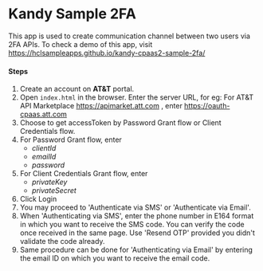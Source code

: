 # Kandy Sample 2FA

This app is used to create communication channel between two users via 2FA APIs.
To check a demo of this app, visit https://hclsampleapps.github.io/kandy-cpaas2-sample-2fa/ 

#### Steps 

1. Create an account on **AT&T** portal. 
2. Open ```index.html``` in the browser.
	Enter the server URL, for eg: 
	For AT&T API Marketplace https://apimarket.att.com , enter https://oauth-cpaas.att.com	
3. Choose to get accessToken by Password Grant flow or Client Credentials flow.
4. For Password Grant flow, enter 
   - *clientId* 
   - *emailId* 
   - *password*  
5. For Client Credentials Grant flow, enter	
   - *privateKey*
   - *privateSecret*   
6. Click Login
7. You may proceed to 'Authenticate via SMS' or 'Authenticate via Email'.
8. When 'Authenticating via SMS', enter the phone number in E164 format in which you want to receive the SMS code. You can verify the code once received in the same page. Use 'Resend OTP' provided you didn't validate the code already.
9. Same procedure can be done for 'Authenticating via Email' by entering the email ID on which you want to receive the email code.

